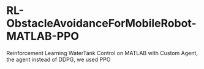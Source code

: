 # RL-ObstacleAvoidanceForMobileRobot-MATLAB-PPO
Reinforcement Learning  WaterTank Control on MATLAB with Custom Agent, the agent instead of DDPG, we used PPO
